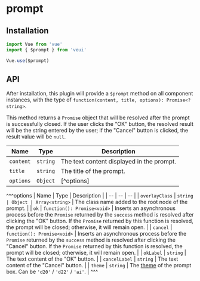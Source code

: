 # prompt

## Installation

```js
import Vue from 'vue'
import { $prompt } from 'veui'

Vue.use($prompt)
```

## API

After installation, this plugin will provide a `$prompt` method on all component instances, with the type of `function(content, title, options): Promise<?string>`.

This method returns a `Promise` object that will be resolved after the prompt is successfully closed. If the user clicks the "OK" button, the resolved result will be the string entered by the user; if the "Cancel" button is clicked, the result value will be `null`.

| Name | Type | Description |
| -- | -- | -- |
| `content` | `string` | The text content displayed in the prompt. |
| `title` | `string` | The title of the prompt. |
| `options` | `Object` | [^options] |

^^^options
| Name | Type | Description |
| -- | -- | -- |
| `overlayClass` | `string | Object | Array<string>` | The class name added to the root node of the prompt. |
| `ok` | `function(): Promise<void>` | Inserts an asynchronous process before the `Promise` returned by the `success` method is resolved after clicking the "OK" button. If the `Promise` returned by this function is resolved, the prompt will be closed; otherwise, it will remain open. |
| `cancel` | `function(): Promise<void>` | Inserts an asynchronous process before the `Promise` returned by the `success` method is resolved after clicking the "Cancel" button. If the `Promise` returned by this function is resolved, the prompt will be closed; otherwise, it will remain open. |
| `okLabel` | `string` | The text content of the "OK" button. |
| `cancelLabel` | `string` | The text content of the "Cancel" button. |
| `theme` | `string` | The [theme](/getting-started/style-variants#built-in-sub-themes) of the prompt box. Can be `'d20'` / `'d22'` / `'ai'`. |
^^^
